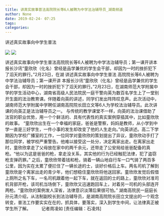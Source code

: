 ```yaml
---
title: 讲真实故事普法高院院长等6人被聘为中学法治辅导员_湖南频道
author: None
date: 2019-02-24- 07:25
tags: 
categories: 
---
```

讲述真实故事向中学生普法
<!-- more -->
                
<img align="center" border="0" src="http://p3.ifengimg.com/a/2019_09/6264398cb549d97_size41_w280_h186.jpg" />
                
<img align="center" border="0" src="http://p2.ifengimg.com/a/2016/0810/204c433878d5cf9size1_w16_h16.png" />
            
讲述真实故事向中学生普法高院院长等6人被聘为中学法治辅导员；第一课开讲本报长沙讯“童欣欣（化名）曾经是品学兼优的学生会干部，却因为一时的挫折犯下了滔天的罪行。”2月23日，在湖
讲述真实故事向中学生普法
高院院长等6人被聘为中学法治辅导员；第一课开讲
本报长沙讯“童欣欣（化名）曾经是品学兼优的学生会干部，却因为一时的挫折犯下了滔天的罪行。”2月23日，在湖南师范大学附属中学的学生活动中心，湖南省高级人民法院民一庭干警向英为数百名学生上了一堂别开生面的法治教育课。伴随着向英的讲述，同学们发出阵阵叹息声。此次活动中，湖南师范大学附属中学聘任湖南高院院长田立文等6人为学校法治辅导员。此次讲课的向英正是法治辅导员之一。
与传统的教学课堂不一样，向英的法治课借助了法官的职业优势，用一个个鲜活的、具有代表性的真实案例穿插其中，比如童欣欣的故事。
“童欣欣出生在一个幸福的家庭，爸爸是警察，妈妈是教师，从小学到中学一直是三好学生，一件小事的发生却改变了他的人生走向。”向英讲述。高二下学期因为学校广播室的工作，一位同学对童欣欣的策划提出了异议，童欣欣动手打了那位同学，被学校严重警告。他难以接受这一处分，决定离家出走。在离家出走时，童欣欣拿走了父母放在家中的两千余元，还带走了公安局给爸爸配备的真枪。“他以为这是爸爸的枪，拿走没关系，其实他的行为已经触犯法律，犯了盗窃枪支弹药罪。”
之后，童欣欣带着钱和枪，骑着一辆山地自行车一口气骑了两百多公里，因为实在太累了便拦住了一辆长途的士，谈好价格后上车。两名司机了解到童欣欣是个离家出走的青少年，他们想稳住童欣欣将他送回家。童欣欣发觉后假借上厕所之名下车，一名司机跟着他一起下车，就在返回的士的路上，童欣欣对准司机背部开枪，该司机当场倒下，童欣欣又迅速跑回车上，对着另一司机的头部连开两枪。“童欣欣的案例发人深省，法律意识淡薄后果很可怕。”
湖南高院民一庭庭长孙元清介绍，从法制副校长到法治辅导员，是湖南高院院长田立文提出的一个观念转变，普法工作要实实在在的，抓具体，要落实，深入到学生中间，让法律真正被学生所了解。　　　记者周凌如
[责任编辑：石凌炜]
            
